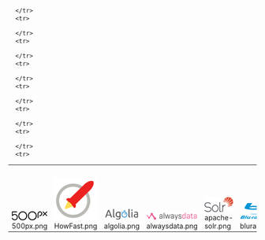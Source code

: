 <table><tr>
      </tr>
      <tr>
<td valign="bottom">
<img src="./500px.png" width="200"><br>
500px.png
</td>
  
<td valign="bottom">
<img src="./HowFast.png" width="200"><br>
HowFast.png
</td>
  
<td valign="bottom">
<img src="./algolia.png" width="200"><br>
algolia.png
</td>
  
<td valign="bottom">
<img src="./alwaysdata.png" width="200"><br>
alwaysdata.png
</td>
  
      </tr>
      <tr>
<td valign="bottom">
<img src="./apache-solr.png" width="200"><br>
apache-solr.png
</td>
  
<td valign="bottom">
<img src="./bluray.png" width="200"><br>
bluray.png
</td>
  
<td valign="bottom">
<img src="./chrome.png" width="200"><br>
chrome.png
</td>
  
<td valign="bottom">
<img src="./cloudinary.png" width="200"><br>
cloudinary.png
</td>
  
      </tr>
      <tr>
<td valign="bottom">
<img src="./crashplan.png" width="200"><br>
crashplan.png
</td>
  
<td valign="bottom">
<img src="./eleventy.png" width="200"><br>
eleventy.png
</td>
  
<td valign="bottom">
<img src="./feather-icons.png" width="200"><br>
feather-icons.png
</td>
  
<td valign="bottom">
<img src="./feed.png" width="200"><br>
feed.png
</td>
  
      </tr>
      <tr>
<td valign="bottom">
<img src="./firefox.png" width="200"><br>
firefox.png
</td>
  
<td valign="bottom">
<img src="./gandi.png" width="200"><br>
gandi.png
</td>
  
<td valign="bottom">
<img src="./homebrew.png" width="200"><br>
homebrew.png
</td>
  
<td valign="bottom">
<img src="./indiewebcamp.png" width="200"><br>
indiewebcamp.png
</td>
  
      </tr>
      <tr>
<td valign="bottom">
<img src="./jekyll.png" width="200"><br>
jekyll.png
</td>
  
<td valign="bottom">
<img src="./jpg-magazine.png" width="200"><br>
jpg-magazine.png
</td>
  
<td valign="bottom">
<img src="./jungledisk.png" width="200"><br>
jungledisk.png
</td>
  
<td valign="bottom">
<img src="./lapeyre.png" width="200"><br>
lapeyre.png
</td>
  
      </tr>
      <tr>
<td valign="bottom">
<img src="./lighthouse.png" width="200"><br>
lighthouse.png
</td>
  
<td valign="bottom">
<img src="./medium.png" width="200"><br>
medium.png
</td>
  
<td valign="bottom">
<img src="./mozy.png" width="200"><br>
mozy.png
</td>
  
<td valign="bottom">
<img src="./noos.png" width="200"><br>
noos.png
</td>
  
      </tr>
      <tr>
<td valign="bottom">
<img src="./pinboard.png" width="200"><br>
pinboard.png
</td>
  
<td valign="bottom">
<img src="./pwa.png" width="200"><br>
pwa.png
</td>
  
<td valign="bottom">
<img src="./ricg.png" width="200"><br>
ricg.png
</td>
  
<td valign="bottom">
<img src="./safari.png" width="200"><br>
safari.png
</td>
  
      </tr>
      <tr>
<td valign="bottom">
<img src="./twitter.png" width="200"><br>
twitter.png
</td>
  
<td valign="bottom">
<img src="./web-performance-paris.png" width="200"><br>
web-performance-paris.png
</td>
  
</tr></table>